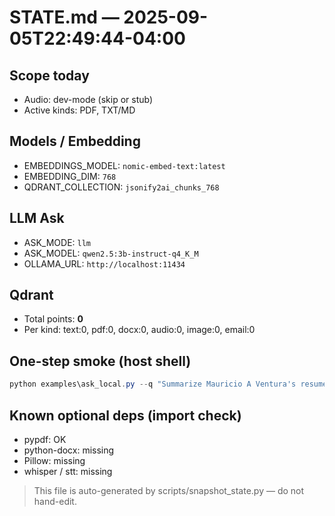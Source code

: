 # STATE.md — 2025-09-05T22:49:44-04:00

## Scope today
- Audio: dev-mode (skip or stub)
- Active kinds: PDF, TXT/MD

## Models / Embedding
- EMBEDDINGS_MODEL: `nomic-embed-text:latest`
- EMBEDDING_DIM: `768`
- QDRANT_COLLECTION: `jsonify2ai_chunks_768`

## LLM Ask
- ASK_MODE: `llm`
- ASK_MODEL: `qwen2.5:3b-instruct-q4_K_M`
- OLLAMA_URL: `http://localhost:11434`

## Qdrant
- Total points: **0**
- Per kind: text:0, pdf:0, docx:0, audio:0, image:0, email:0

## One-step smoke (host shell)
```powershell
python examples\ask_local.py --q "Summarize Mauricio A Ventura's resume focus and strengths." --k 6 --show-sources --llm --model qwen2.5:3b-instruct-q4_K_M
```

## Known optional deps (import check)
- pypdf: OK
- python-docx: missing
- Pillow: missing
- whisper / stt: missing

> This file is auto-generated by scripts/snapshot_state.py — do not hand-edit.
